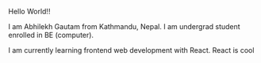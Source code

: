 Hello World!!

I am Abhilekh Gautam from Kathmandu, Nepal. I am undergrad student enrolled in BE (computer).

I am currently learning frontend web development with React. React is cool
<!---
Abhilekhgautam/Abhilekhgautam is a ✨ special ✨ repository because its `README.md` (this file) appears on your GitHub profile.
You can click the Preview link to take a look at your changes.
--->
